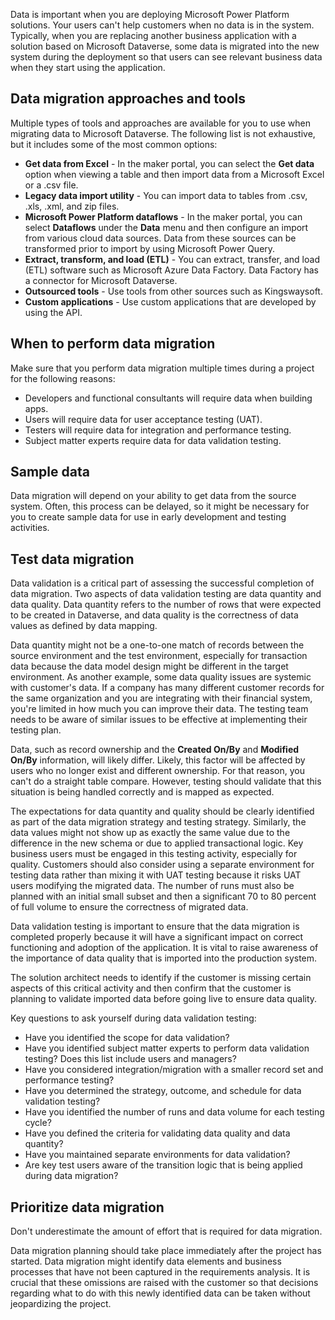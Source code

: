 Data is important when you are deploying Microsoft Power Platform solutions. Your users can't help customers when no data is in the system. Typically, when you are replacing another business application with a solution based on Microsoft Dataverse, some data is migrated into the new system during the deployment so that users can see relevant business data when they start using the application.

## Data migration approaches and tools

Multiple types of tools and approaches are available for you to use when migrating data to Microsoft Dataverse. The following list is not exhaustive, but it includes some of the most common options:

- **Get data from Excel** - In the maker portal, you can select the **Get data** option when viewing a table and then import data from a Microsoft Excel or a .csv file.
- **Legacy data import utility** - You can import data to tables from .csv, .xls, .xml, and zip files.
- **Microsoft Power Platform dataflows** - In the maker portal, you can select **Dataflows** under the **Data** menu and then configure an import from various cloud data sources. Data from these sources can be transformed prior to import by using Microsoft Power Query.
- **Extract, transform, and load (ETL)** - You can extract, transfer, and load (ETL) software such as Microsoft Azure Data Factory. Data Factory has a connector for Microsoft Dataverse.
- **Outsourced tools** - Use tools from other sources such as Kingswaysoft.
- **Custom applications** - Use custom applications that are developed by using the API.

## When to perform data migration

Make sure that you perform data migration multiple times during a project for the following reasons:

- Developers and functional consultants will require data when building apps.
- Users will require data for user acceptance testing (UAT).
- Testers will require data for integration and performance testing.
- Subject matter experts require data for data validation testing.

## Sample data

Data migration will depend on your ability to get data from the source system. Often, this process can be delayed, so it might be necessary for you to create sample data for use in early development and testing activities.

## Test data migration

Data validation is a critical part of assessing the successful completion of data migration. Two aspects of data validation testing are data quantity and data quality. Data quantity refers to the number of rows that were expected to be created in Dataverse, and data quality is the correctness of data values as defined by data mapping.

Data quantity might not be a one-to-one match of records between the source environment and the test environment, especially for transaction data because the data model design might be different in the target environment. As another example, some data quality issues are systemic with customer's data. If a company has many different customer records for the same organization and you are integrating with their financial system, you're limited in how much you can improve their data. The testing team needs to be aware of similar issues to be effective at implementing their testing plan.

Data, such as record ownership and the **Created On/By** and **Modified On/By** information, will likely differ. Likely, this factor will be affected by users who no longer exist and different ownership. For that reason, you can't do a straight table compare. However, testing should validate that this situation is being handled correctly and is mapped as expected.

The expectations for data quantity and quality should be clearly identified as part of the data migration strategy and testing strategy. Similarly, the data values might not show up as exactly the same value due to the difference in the new schema or due to applied transactional logic. Key business users must be engaged in this testing activity, especially for quality. Customers should also consider using a separate environment for testing data rather than mixing it with UAT testing because it risks UAT users modifying the migrated data. The number of runs must also be planned with an initial small subset and then a significant 70 to 80 percent of full volume to ensure the correctness of migrated data.

Data validation testing is important to ensure that the data migration is completed properly because it will have a significant impact on correct functioning and adoption of the application. It is vital to raise awareness of the importance of data quality that is imported into the production system.

The solution architect needs to identify if the customer is missing certain aspects of this critical activity and then confirm that the customer is planning to validate imported data before going live to ensure data quality.

Key questions to ask yourself during data validation testing:

- Have you identified the scope for data validation?
- Have you identified subject matter experts to perform data validation testing? Does this list include users and managers?
- Have you considered integration/migration with a smaller record set and performance testing?
- Have you determined the strategy, outcome, and schedule for data validation testing?
- Have you identified the number of runs and data volume for each testing cycle?
- Have you defined the criteria for validating data quality and data quantity?
- Have you maintained separate environments for data validation?
- Are key test users aware of the transition logic that is being applied during data migration?

## Prioritize data migration

Don't underestimate the amount of effort that is required for data migration.

Data migration planning should take place immediately after the project has started. Data migration might identify data elements and business processes that have not been captured in the requirements analysis. It is crucial that these omissions are raised with the customer so that decisions regarding what to do with this newly identified data can be taken without jeopardizing the project.
